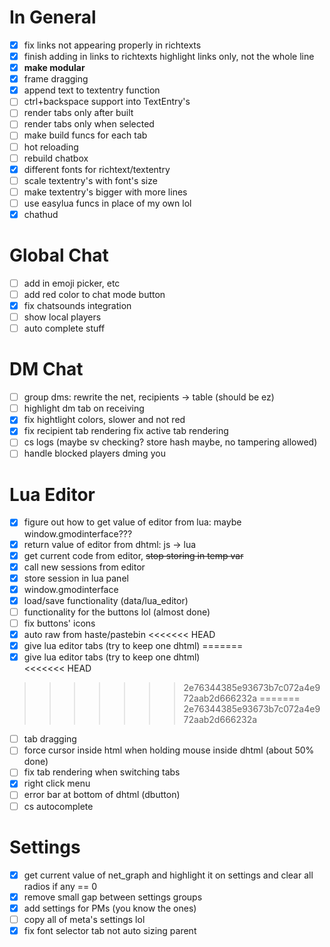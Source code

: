 # In General

- [x] fix links not appearing properly in richtexts
- [x] finish adding in links to richtexts highlight links only, not the whole line
- [x] **make modular**
- [x] frame dragging
- [x] append text to textentry function
- [ ] ctrl+backspace support into TextEntry's
- [ ] render tabs only after built
- [ ] render tabs only when selected
- [ ] make build funcs for each tab
- [ ] hot reloading
- [ ] rebuild chatbox
- [x] different fonts for richtext/textentry
- [ ] scale textentry's with font's size
- [ ] make textentry's bigger with more lines
- [ ] use easylua funcs in place of my own lol
- [x] chathud

# Global Chat
- [ ] add in emoji picker, etc
- [ ] add red color to chat mode button
- [x] fix chatsounds integration
- [ ] show local players
- [ ] auto complete stuff

# DM Chat
- [ ] group dms: rewrite the net, recipients -> table (should be ez)
- [ ] highlight dm tab on receiving
- [x] fix hightlight colors, slower and not red
- [x] fix recipient tab rendering fix active tab rendering
- [ ] cs logs (maybe sv checking? store hash maybe, no tampering allowed)
- [ ] handle blocked players dming you

# Lua Editor
- [x] figure out how to get value of editor from lua: maybe window.gmodinterface???
- [x] return value of editor from dhtml: js -> lua
- [x] get current code from editor, ~~stop storing in temp var~~
- [x] call new sessions from editor
- [x] store session in lua panel
- [x] window.gmodinterface
- [x] load/save functionality (data/lua_editor)
- [ ] functionality for the buttons lol (almost done)
- [ ] fix buttons' icons
- [x] auto raw from haste/pastebin
<<<<<<< HEAD
- [x] give lua editor tabs (try to keep one dhtml)
=======
- [x] give lua editor tabs (try to keep one dhtml)      
<<<<<<< HEAD
>>>>>>> 2e76344385e93673b7c072a4e972aab2d666232a
=======
>>>>>>> 2e76344385e93673b7c072a4e972aab2d666232a
- [ ] tab dragging
- [ ] force cursor inside html when holding mouse inside dhtml (about 50% done)
- [ ] fix tab rendering when switching tabs
- [x] right click menu
- [ ] error bar at bottom of dhtml (dbutton)
- [ ] cs autocomplete

# Settings
- [x] get current value of net_graph and highlight it on settings and clear all radios if any == 0
- [x] remove small gap between settings groups
- [x] add settings for PMs (you know the ones)
- [ ] copy all of meta's settings lol
- [x] fix font selector tab not auto sizing parent
